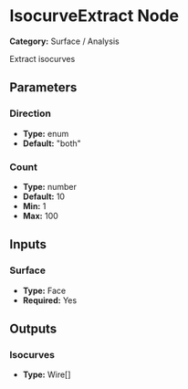 
# IsocurveExtract Node

**Category:** Surface / Analysis

Extract isocurves

## Parameters


### Direction
- **Type:** enum
- **Default:** "both"





### Count
- **Type:** number
- **Default:** 10
- **Min:** 1
- **Max:** 100



## Inputs


### Surface
- **Type:** Face
- **Required:** Yes



## Outputs


### Isocurves
- **Type:** Wire[]




